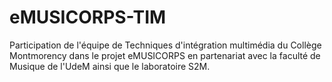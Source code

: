 # eMUSICORPS-TIM
Participation de l'équipe de Techniques d'intégration multimédia du Collège Montmorency dans le projet eMUSICORPS en partenariat avec la faculté de Musique de l'UdeM ainsi que le laboratoire S2M.
